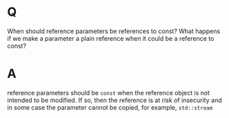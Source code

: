 # Q
When should reference parameters be references to const?
What happens if we make a parameter a plain reference when it could be a
reference to const?
# A
reference parameters should be `const` when the reference object is not intended to be modified. 
If so, then the reference is at risk of insecurity and in some case the parameter cannot be copied,
    for example, `std::stream`